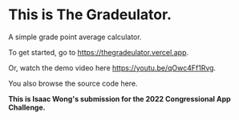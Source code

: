# This is The Gradeulator.

A simple grade point average calculator.

To get started, go to https://thegradeulator.vercel.app.

Or, watch the demo video here https://youtu.be/qOwc4Ff1Rvg.

You also browse the source code here.

**This is Isaac Wong's submission for the 2022 Congressional App Challenge.**
